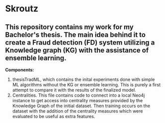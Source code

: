 # Skroutz
## This repository contains my work for my Bachelor's thesis. The main idea behind it to create a Fraud detection (FD) system utilizing a Knowledge graph (KG) with the assistance of ensemble learning. ##

**Components:**

1) thesisTradML, which contains the inital experiments done with simple ML algorithms without the KG or ensemble learning. This is purely a first attempt to compare it with the results of the finalized model.
2) Centralities. This file contains code to connect into a local Neo4j instance to get access into centrality measures provided by the Knowledge Graph of the initial dataset. Then training occurs on the dataset with the addition of the centrality measures which were evaluated to be useful as extra features. 

